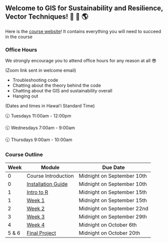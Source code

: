 ## Welcome to GIS for Sustainability and Resilience, Vector Techniques!  🌊 🌱 🌎

Here is the [course website](https://nsf-all-spice-alliance.github.io/GISSR.github.io/)! It contains everything you will need to succeed in the course

### Office Hours 

We strongly encourage you to attend office hours for any reason at all 😎

(Zoom link sent in welcome email)

- Troubleshooting code
- Chatting about the theory behind the code
- Chatting about the GIS and sustainability overall
- Hanging out 

(Dates and times in Hawaiʻi Standard Time)


🕥 Tuesdays 11:00am - 12:00pm

🕥 Wednesdays 7:00am - 9:00am

🕥 Thursdays 9:00am - 10:00am


### Course Outline

| Week   | Module | Due Date |
| -------- | ------- | ------- |
| 0 | Course Introduction  | Midnight on September 10th |        
| 0 | [Installation Guide](https://nsf-all-spice-alliance.github.io/GISSR.github.io/rmarkdowns/installation_guide.html)  |  Midnight on September 10th | 
| 1    | [Intro to R](https://nsf-all-spice-alliance.github.io/GISSR.github.io/rmarkdowns/intro_to_R.html)  | Midnight on September 15th |
| 1    | [Week 1](https://nsf-all-spice-alliance.github.io/GISSR.github.io/rmarkdowns/Week_1.html)  | Midnight on September 15th |
| 2    | [Week 2](https://nsf-all-spice-alliance.github.io/SDG-Analytics-in-R/rmarkdowns/Week_2.html)  | Midnight on September 22nd |
| 3    | [Week 3](https://nsf-all-spice-alliance.github.io/SDG-Analytics-in-R/rmarkdowns/Week_3.html)  | Midnight on September 29th |
| 4    | [Week 4](https://nsf-all-spice-alliance.github.io/SDG-Analytics-in-R/rmarkdowns/Week_4.html)  | Midnight on October 6th |
| 5 & 6 | [Final Project](https://nsf-all-spice-alliance.github.io/SDG-Analytics-in-R/rmarkdowns/Final_Challenge.html)  | Midnight on October 20th |
